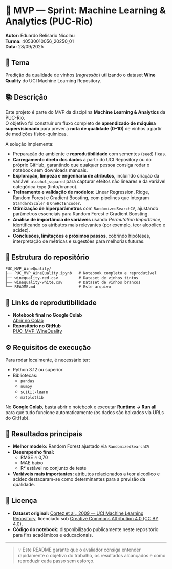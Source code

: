 # 🧪 MVP — Sprint: Machine Learning & Analytics (PUC-Rio)

**Autor:** Eduardo Belisario Nicolau  
**Turma:** 40530010056_20250_01  
**Data:** 28/09/2025  

## 🎯 Tema
Predição da qualidade de vinhos (*regressão*) utilizando o dataset **Wine Quality** do UCI Machine Learning Repository.

## 📚 Descrição
Este projeto é parte do MVP da disciplina **Machine Learning & Analytics** da PUC-Rio.  
O objetivo foi construir um fluxo completo de **aprendizado de máquina supervisionado** para prever a **nota de qualidade (0–10)** de vinhos a partir de medições físico-químicas.

A solução implementa:

- Preparação do ambiente e **reprodutibilidade** com sementes (`seed`) fixas.  
- **Carregamento direto dos dados** a partir do UCI Repository ou do próprio GitHub, garantindo que qualquer pessoa consiga rodar o notebook sem downloads manuais.  
- **Exploração, limpeza e engenharia de atributos**, incluindo criação da variável `alcohol_squared` para capturar efeitos não lineares e da variável categórica `type` (tinto/branco).  
- **Treinamento e validação de modelos**: Linear Regression, Ridge, Random Forest e Gradient Boosting, com pipelines que integram `StandardScaler` e `OneHotEncoder`.  
- **Otimização de hiperparâmetros** com `RandomizedSearchCV`, ajustando parâmetros essenciais para Random Forest e Gradient Boosting.  
- **Análise de importância de variáveis** usando *Permutation Importance*, identificando os atributos mais relevantes (por exemplo, teor alcoólico e acidez).  
- **Conclusões, limitações e próximos passos**, cobrindo hipóteses, interpretação de métricas e sugestões para melhorias futuras.

## 📂 Estrutura do repositório
```text
PUC_MVP_WineQuality/
├── PUC_MVP_WineQuality.ipynb   # Notebook completo e reprodutível
├── winequality-red.csv         # Dataset de vinhos tintos
├── winequality-white.csv       # Dataset de vinhos brancos
└── README.md                   # Este arquivo
```

## 🔗 Links de reprodutibilidade
- **Notebook final no Google Colab**  
  [Abrir no Colab](https://colab.research.google.com/drive/1iyPTI1fOxS4LK0ZygMe2QqDL3KbkYDPJ?usp=sharing)
- **Repositório no GitHub**  
  [PUC_MVP_WineQuality](https://github.com/Belisario123/PUC_MVP_WineQuality)

## ⚙️ Requisitos de execução
Para rodar localmente, é necessário ter:

- Python 3.12 ou superior
- Bibliotecas:
  - `pandas`
  - `numpy`
  - `scikit-learn`
  - `matplotlib`

No **Google Colab**, basta abrir o notebook e executar **Runtime → Run all** para que tudo funcione automaticamente (os dados são baixados via URLs do GitHub).

## 🏁 Resultados principais
- **Melhor modelo:** Random Forest ajustado via `RandomizedSearchCV`
- **Desempenho final:**
  - RMSE ≈ 0,70
  - MAE baixo
  - R² estável no conjunto de teste
- **Variáveis mais importantes:** atributos relacionados a teor alcoólico e acidez destacaram-se como determinantes para a previsão da qualidade.

## 📄 Licença
- **Dataset original:** [Cortez et al., 2009 — UCI Machine Learning Repository](https://doi.org/10.24432/C56S3T), licenciado sob [Creative Commons Attribution 4.0 (CC BY 4.0)](https://creativecommons.org/licenses/by/4.0/).
- **Código do notebook:** disponibilizado publicamente neste repositório para fins acadêmicos e educacionais.

---

> 💡 Este README garante que o avaliador consiga entender rapidamente o objetivo do trabalho, os resultados alcançados e como reproduzir cada passo sem esforço.
